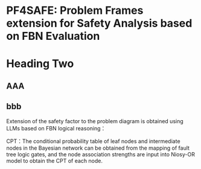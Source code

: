 # PF4SAFE: Problem Frames extension for Safety Analysis based on FBN Evaluation
# Heading Two
## AAA
## bbb

Extension of the safety factor to the problem diagram is obtained using LLMs based on FBN logical reasoning：

CPT：The conditional probability table of leaf nodes and intermediate nodes in the Bayesian network can be obtained from the mapping of fault tree logic gates, and the node association strengths are input into Niosy-OR model to obtain the CPT of each node.

